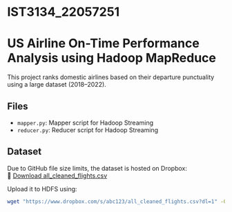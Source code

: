# IST3134_22057251

# US Airline On-Time Performance Analysis using Hadoop MapReduce

This project ranks domestic airlines based on their departure punctuality using a large dataset (2018–2022).

## Files
- `mapper.py`: Mapper script for Hadoop Streaming
- `reducer.py`: Reducer script for Hadoop Streaming

## Dataset
Due to GitHub file size limits, the dataset is hosted on Dropbox:  
🔗 [Download all_cleaned_flights.csv](https://www.dropbox.com/scl/fi/eqs9azgjepvb96tqua60q/all_cleaned_flights.csv?rlkey=kmhvlm4duc5k1req4vhqxk6hf&st=ypt0k7fn&dl=1)


Upload it to HDFS using:
```bash
wget "https://www.dropbox.com/s/abc123/all_cleaned_flights.csv?dl=1" -O all_cleaned_flights.csv
